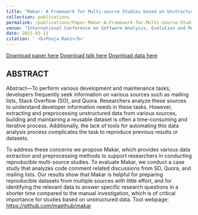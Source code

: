 ```yaml
---
title: "Makar: A Framework for Multi-source Studies based on Unstructured Data"
collection: publications
permalink: /publications/Paper-Makar-A-Framework-for-Multi-Source-Studies
venue: "International Conference on Software Analysis, Evolution and Reengineering (SANER), 2021"
date: 2021-03-11
citation: ' <b>Pooja Rani</b>'
---
```


[Download paper here](https://poojaruhal.github.io/files/Paper-Makar-A-Framework-for-Multi-Source-Studies.pdf)
[Download talk here](https://poojaruhal.github.io/files/Slides-Makar-A-Framework-for-Multi-Source-Studies.pdf)
[Download data here](10.5281/zenodo.4434822)

## ABSTRACT
Abstract—To perform various development and maintenance tasks, developers frequently seek information on various sources such as mailing lists, Stack Overflow (SO), and Quora. 
Researchers analyze these sources to understand developer information needs in these tasks. 
However, extracting and preprocessing unstructured data from various sources, building and maintaining a reusable dataset is often a time-consuming and iterative process. 
Additionally, the lack of tools for automating this data analysis process complicates the task to reproduce previous results or datasets.

To address these concerns we propose Makar, which provides various data extraction and preprocessing methods to support researchers in conducting reproducible multi-source studies. 
To evaluate Makar, we conduct a case study that analyzes code comment related discussions from SO, Quora, and mailing lists.
Our results show that Makar is helpful for preparing reproducible datasets from multiple sources with little effort, and for identifying the relevant data to answer specific research questions in a shorter time compared to the manual investigation, which is of critical importance for studies based on unstructured data. 
Tool webpage: https://github.com/maethub/makar